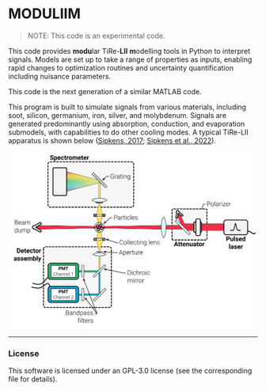 # MODULIIM

> NOTE: This code is an experimental code.

This code provides **modu**lar TiRe-**LII** **m**odelling tools in Python to interpret signals. Models are set up to take a range of properties as inputs, enabling rapid changes to optimization routines and uncertainty quantification including nuisance parameters.

This code is the next generation of a similar MATLAB code. 

This program is built to simulate signals from various materials, including soot, silicon, germanium, iron, silver, and molybdenum. Signals are generated predominantly using absorption, conduction, and evaporation submodels, with capabilities to do other cooling modes. A typical TiRe-LII apparatus is shown below ([Sipkens, 2017][SipkensThesis]; [Sipkens et al., 2022][SipkensReview]). 

<p align="left">
  <img width="500" src="docs/tirelii_schematic.svg">
</p>


-----------------------------------

### License

This software is licensed under an GPL-3.0 license (see the corresponding file for details).


[SipkensThesis]:https://uwspace.uwaterloo.ca/handle/10012/13860

[SipkensReview]:https://doi.org/10.1007/s00340-022-07769-z